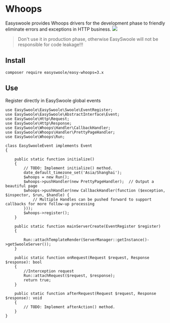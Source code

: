 # Whoops

Easyswoole provides Whoops drivers for the development phase to friendly eliminate errors and exceptions in HTTP business.
![](./../Resource/easyWhoops.png)

> Don't use it in production phase, otherwise EasySwoole will not be responsible for code leakage!!!

## Install

```
composer require easyswoole/easy-whoops=3.x
```

## Use

Register directly in EasySwoole global events

```
use EasySwoole\EasySwoole\Swoole\EventRegister;
use EasySwoole\EasySwoole\AbstractInterface\Event;
use EasySwoole\Http\Request;
use EasySwoole\Http\Response;
use EasySwoole\Whoops\Handler\CallbackHandler;
use EasySwoole\Whoops\Handler\PrettyPageHandler;
use EasySwoole\Whoops\Run;

class EasySwooleEvent implements Event
{

    public static function initialize()
    {
        // TODO: Implement initialize() method.
        date_default_timezone_set('Asia/Shanghai');
        $whoops = new Run();
        $whoops->pushHandler(new PrettyPageHandler);  // Output a beautiful page
        $whoops->pushHandler(new CallbackHandler(function ($exception, $inspector, $run, $handle) {
            // Multiple Handles can be pushed forward to support callbacks for more follow-up processing
        }));
        $whoops->register();
    }

    public static function mainServerCreate(EventRegister $register)
    {

        Run::attachTemplateRender(ServerManager::getInstance()->getSwooleServer());
    }

    public static function onRequest(Request $request, Response $response): bool
    {
        //Interception request
        Run::attachRequest($request, $response);
        return true;
    }

    public static function afterRequest(Request $request, Response $response): void
    {
        // TODO: Implement afterAction() method.
    }
}
```